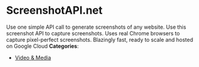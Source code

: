 # ScreenshotAPI.net


Use one simple API call to generate screenshots of any website. Use this screenshot API to capture screenshots.  Uses real Chrome browsers to capture pixel-perfect screenshots.  Blazingly fast, ready to scale and hosted on Google Cloud
**Categories**:

- [Video & Media](https://github/awesome-apis/awesome-apis#video-and-media)



